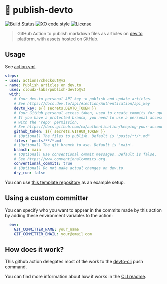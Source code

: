# :postbox: publish-devto

[![Build Status](https://github.com/sinedied/publish-devto/workflows/build/badge.svg)](https://github.com/sinedied/publish-devto/actions)
[![XO code style](https://img.shields.io/badge/code_style-XO-5ed9c7.svg)](https://github.com/sindresorhus/xo)
[![License](https://img.shields.io/badge/license-MIT-blue.svg)](LICENSE)

> GitHub Action to publish markdown files as articles on [dev.to](https://dev.to) platform, with assets hosted on GitHub.

## Usage

See [action.yml](action.yml).

```yaml
steps:
- uses: actions/checkout@v2
- name: Publish articles on dev.to
  uses: cloudx-labs/publish-devto@v3
  with:
    # Your dev.to personal API key to publish and update articles.
    # See https://docs.dev.to/api/#section/Authentication/api_key
    devto_key: ${{ secrets.DEVTO_TOKEN }}
    # Your GitHub personal access token, used to create commits for updated files.
    # If you have a protected branch, you need to use a personal access token
    # with the 'repo' permission.
    # See https://docs.github.com/en/authentication/keeping-your-account-and-data-secure/creating-a-personal-access-token
    github_token: ${{ secrets.GITHUB_TOKEN }}
    # (Optional) The files to publish. Default is "posts/**/*.md"
    files: 'posts/**/*.md'
    # (Optional) The git branch to use. Default is 'main'.
    branch: main
    # (Optional) Use conventional commit messages. Default is false.
    # See https://www.conventionalcommits.org. 
    conventional_commits: true
    # (Optional) Do not make actual changes on dev.to.
    dry_run: false
```

You can use [this template repository](https://github.com/sinedied/devto-github-template) as an example setup.

## Using a custom committer

You can specify who you want to appear in the commits made by this action by adding these environment variables to the action:

```yaml
  env:
    GIT_COMMITTER_NAME: your_name
    GIT_COMMITTER_EMAIL: your@email.com
````

## How does it work?

This github action delegates most of the work to the [devto-cli](https://github.com/sinedied/devto-cli) push command.

You can find more information about how it works in the [CLI readme](https://github.com/sinedied/devto-cli).
